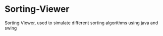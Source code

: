 # Sorting-Viewer
Sorting Viewer, used to simulate different sorting algorithms using java and swing
